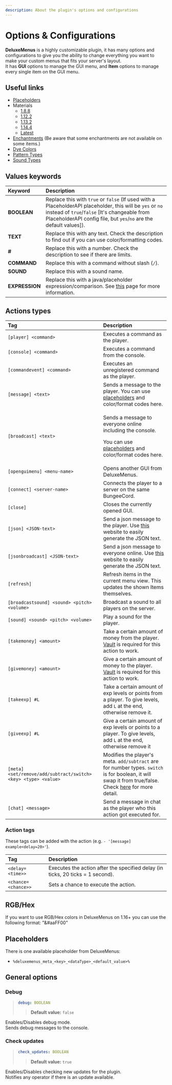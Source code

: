 ```yaml
---
description: About the plugin's options and configurations
---
```


# Options & Configurations

**DeluxeMenus** is a highly customizable plugin, it has many options and configurations to give you the ability to change everything you want to make your custom menus that fits your server's layout.  
It has **GUI** options to manage the GUI menu, and **Item** options to manage every single item on the GUI menu.

## Useful links

* [Placeholders](https://helpch.at/placeholders)
* Materials
  * [1.8.8](https://helpch.at/docs/1.8.8/org/bukkit/Material.html)
  * [1.12.2](https://helpch.at/docs/1.12.2/org/bukkit/Material.html)
  * [1.13.2](https://helpch.at/docs/1.13.2/org/bukkit/Material.html)
  * [1.14.4](https://helpch.at/docs/1.14.4/org/bukkit/Material.html)
  * [Latest](https://hub.spigotmc.org/javadocs/spigot/org/bukkit/Material.html)
* [Enchantments](https://hub.spigotmc.org/javadocs/spigot/org/bukkit/enchantments/Enchantment.html) \(Be aware that some enchantments are not available on some items.\)
* [Dye Colors](https://hub.spigotmc.org/javadocs/spigot/org/bukkit/DyeColor.html)
* [Pattern Types](https://hub.spigotmc.org/javadocs/spigot/org/bukkit/block/banner/PatternType.html)
* [Sound Types](https://gist.github.com/Andre601/1ab3b4fabd0010ae241156333491c379)

## Values keywords

| Keyword | Description |
| :--- | :--- |
| **BOOLEAN** | Replace this with `true` or `false` \(If used with a PlaceholderAPI placeholder, this will be `yes` or `no` instead of `true`/`false` \[It's changeable from PlaceholderAPI config file, but `yes`/`no` are the default values\]\). |
| **TEXT** | Replace this with any text. Check the description to find out if you can use color/formatting codes. |
| **\#** | Replace this with a number. Check the description to see if there are limits. |
| **COMMAND** | Replace this with a command without slash \(`/`\). |
| **SOUND** | Replace this with a sound name. |
| **EXPRESSION** | Replace this with a java/placeholder expression/comparison. See [this](requirements.md) page for more information. |

## Actions types

<table>
  <thead>
    <tr>
      <th style="text-align:left">Tag</th>
      <th style="text-align:left">Description</th>
    </tr>
  </thead>
  <tbody>
    <tr>
      <td style="text-align:left"><code>[player] &lt;command&gt;</code>
      </td>
      <td style="text-align:left">Executes a command as the player.</td>
    </tr>
    <tr>
      <td style="text-align:left"><code>[console] &lt;command&gt;</code>
      </td>
      <td style="text-align:left">Executes a command from the console.</td>
    </tr>
    <tr>
      <td style="text-align:left"><code>[commandevent] &lt;command&gt;</code>
      </td>
      <td style="text-align:left">Executes an unregistered command as the player.</td>
    </tr>
    <tr>
      <td style="text-align:left"><code>[message] &lt;text&gt;</code>
      </td>
      <td style="text-align:left">Sends a message to the player. You can use <a href="https://helpch.at/placeholders">placeholders</a> and
        color/format codes here.</td>
    </tr>
    <tr>
      <td style="text-align:left"><code>[broadcast] &lt;text&gt;</code>
      </td>
      <td style="text-align:left">
        <p>Sends a message to everyone online including the console.</p>
        <p>You can use <a href="https://helpch.at/placeholders">placeholders</a> and
          color/format codes here.</p>
      </td>
    </tr>
    <tr>
      <td style="text-align:left"><code>[openguimenu] &lt;menu-name&gt;</code>
      </td>
      <td style="text-align:left">Opens another GUI from DeluxeMenus.</td>
    </tr>
    <tr>
      <td style="text-align:left"><code>[connect] &lt;server-name&gt;</code>
      </td>
      <td style="text-align:left">Connects the player to a server on the same BungeeCord.</td>
    </tr>
    <tr>
      <td style="text-align:left"><code>[close]</code>
      </td>
      <td style="text-align:left">Closes the currently opened GUI.</td>
    </tr>
    <tr>
      <td style="text-align:left"><code>[json] &lt;JSON-text&gt;</code>
      </td>
      <td style="text-align:left">Send a json message to the player. Use <a href="https://minecraftjson.com/">this</a> website
        to easily generate the JSON text.</td>
    </tr>
    <tr>
      <td style="text-align:left"><code>[jsonbroadcast] &lt;JSON-text&gt;</code>
      </td>
      <td style="text-align:left">Send a json message to everyone online. Use <a href="https://minecraftjson.com/">this</a> website
        to easily generate the JSON text.</td>
    </tr>
    <tr>
      <td style="text-align:left"><code>[refresh]</code>
      </td>
      <td style="text-align:left">Refresh items in the current menu view. This updates the shown Items themselves.</td>
    </tr>
    <tr>
      <td style="text-align:left"><code>[broadcastsound] &lt;sound&gt; &lt;pitch&gt; &lt;volume&gt;</code>
      </td>
      <td style="text-align:left">Broadcast a sound to all players on the server.</td>
    </tr>
    <tr>
      <td style="text-align:left"><code>[sound] &lt;sound&gt; &lt;pitch&gt; &lt;volume&gt;</code>
      </td>
      <td style="text-align:left">Play a sound for the player.</td>
    </tr>
    <tr>
      <td style="text-align:left"><code>[takemoney] &lt;amount&gt;</code>
      </td>
      <td style="text-align:left">Take a certain amount of money from the player. <a href="https://www.spigotmc.org/resources/34315/">Vault</a> is
        required for this action to work.</td>
    </tr>
    <tr>
      <td style="text-align:left"><code>[givemoney] &lt;amount&gt;</code>
      </td>
      <td style="text-align:left">Give a certain amount of money to the player. <a href="https://www.spigotmc.org/resources/34315/">Vault</a> is
        required for this action to work.</td>
    </tr>
    <tr>
      <td style="text-align:left"><code>[takeexp] #L</code>
      </td>
      <td style="text-align:left">Take a certain amount of exp levels or points from a player. To give levels,
        add <code>L</code> at the end, otherwise remove it.</td>
    </tr>
    <tr>
      <td style="text-align:left"><code>[giveexp] #L</code>
      </td>
      <td style="text-align:left">Give a certain amount of exp levels or points to a player. To give levels,
        add <code>L</code> at the end, otherwise remove it</td>
    </tr>
    <tr>
      <td style="text-align:left"><code>[meta] &lt;set/remove/add/subtract/switch&gt; &lt;key&gt; &lt;type&gt; &lt;value&gt;</code>
      </td>
      <td style="text-align:left">Modifies the player&apos;s meta. <code>add/subtract</code> are for number
        types. <code>switch</code> is for boolean, it will swap it from true/false.
        Check <a href="requirements.md#has-meta">here</a> for more detail.</td>
    </tr>
    <tr>
      <td style="text-align:left"><code>[chat] &lt;message&gt;</code>
      </td>
      <td style="text-align:left">Send a message in chat as the player who this action got executed for.</td>
    </tr>
  </tbody>
</table>

### **Action tags**

These tags can be added with the action \(e.g. `- '[message] example<delay=20>'`\).

| Tag | Description |
| :--- | :--- |
| `<delay=<time>>` | Executes the action after the specified delay \(in ticks, 20 ticks = 1 second\). |
| `<chance=<chance>>` | Sets a chance to execute the action. |

## RGB/Hex

If you want to use RGB/Hex colors in DeluxeMenus on 1.16+ you can use the following format: "&\#aaFF00"

## Placeholders

There is one available placeholder from DeluxeMenus:

* `%deluxemenus_meta_<key>_<dataType>_<default_value>%`

## General options

### Debug

> ```yaml
> debug: BOOLEAN
> ```
>
> > **Default value:** `false`

Enables/Disables debug mode.  
Sends debug messages to the console.

### Check updates

> ```yaml
> check_updates: BOOLEAN
> ```
>
> > **Default value:** `true`

Enables/Disables checking new updates for the plugin.  
Notifies any operator if there is an update available.

